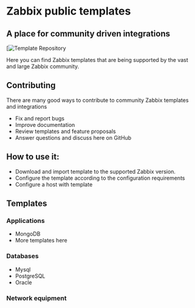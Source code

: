# Zabbix public templates
## A place for community driven integrations

[![Template Repository](https://github.com/zvjaceslavs/intshare/actions/workflows/ci.yml/badge.svg)

Here you can find Zabbix templates that are being supported by the vast and large Zabbix community.

## Contributing
There are many good ways to contribute to community Zabbix templates and integrations
- Fix and report bugs
- Improve documentation
- Review templates and feature proposals
- Answer questions and discuss here on GitHub

## How to use it:
- Download and import template to the supported Zabbix version. 
- Configure the template according to the configuration requirements
- Configure a host with template



## Templates
### Applications
- MongoDB
- More templates here

### Databases
- Mysql
- PostgreSQL
- Oracle

### Network equipment


